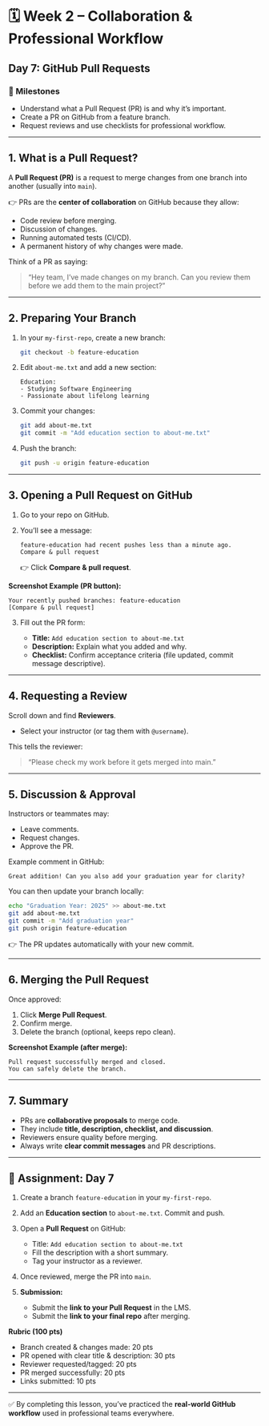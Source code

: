 # 🗓 Week 2 – Collaboration & Professional Workflow

## Day 7: GitHub Pull Requests

### 🎯 Milestones

* Understand what a Pull Request (PR) is and why it’s important.
* Create a PR on GitHub from a feature branch.
* Request reviews and use checklists for professional workflow.

---

## 1. What is a Pull Request?

A **Pull Request (PR)** is a request to merge changes from one branch into another (usually into `main`).

👉 PRs are the **center of collaboration** on GitHub because they allow:

* Code review before merging.
* Discussion of changes.
* Running automated tests (CI/CD).
* A permanent history of why changes were made.

Think of a PR as saying:

> “Hey team, I’ve made changes on my branch. Can you review them before we add them to the main project?”

---

## 2. Preparing Your Branch

1. In your `my-first-repo`, create a new branch:

   ```bash
   git checkout -b feature-education
   ```
2. Edit `about-me.txt` and add a new section:

   ```
   Education:
   - Studying Software Engineering
   - Passionate about lifelong learning
   ```
3. Commit your changes:

   ```bash
   git add about-me.txt
   git commit -m "Add education section to about-me.txt"
   ```
4. Push the branch:

   ```bash
   git push -u origin feature-education
   ```

---

## 3. Opening a Pull Request on GitHub

1. Go to your repo on GitHub.
2. You’ll see a message:

   ```
   feature-education had recent pushes less than a minute ago. 
   Compare & pull request
   ```

   👉 Click **Compare & pull request**.

**Screenshot Example (PR button):**

```
Your recently pushed branches: feature-education
[Compare & pull request]
```

3. Fill out the PR form:

   * **Title:** `Add education section to about-me.txt`
   * **Description:** Explain what you added and why.
   * **Checklist:** Confirm acceptance criteria (file updated, commit message descriptive).

---

## 4. Requesting a Review

Scroll down and find **Reviewers**.

* Select your instructor (or tag them with `@username`).

This tells the reviewer:

> “Please check my work before it gets merged into main.”

---

## 5. Discussion & Approval

Instructors or teammates may:

* Leave comments.
* Request changes.
* Approve the PR.

Example comment in GitHub:

```
Great addition! Can you also add your graduation year for clarity?
```

You can then update your branch locally:

```bash
echo "Graduation Year: 2025" >> about-me.txt
git add about-me.txt
git commit -m "Add graduation year"
git push origin feature-education
```

👉 The PR updates automatically with your new commit.

---

## 6. Merging the Pull Request

Once approved:

1. Click **Merge Pull Request**.
2. Confirm merge.
3. Delete the branch (optional, keeps repo clean).

**Screenshot Example (after merge):**

```
Pull request successfully merged and closed.
You can safely delete the branch.
```

---

## 7. Summary

* PRs are **collaborative proposals** to merge code.
* They include **title, description, checklist, and discussion**.
* Reviewers ensure quality before merging.
* Always write **clear commit messages** and PR descriptions.

---

## 📝 Assignment: Day 7

1. Create a branch `feature-education` in your `my-first-repo`.
2. Add an **Education section** to `about-me.txt`. Commit and push.
3. Open a **Pull Request** on GitHub:

   * Title: `Add education section to about-me.txt`
   * Fill the description with a short summary.
   * Tag your instructor as a reviewer.
4. Once reviewed, merge the PR into `main`.
5. **Submission:**

   * Submit the **link to your Pull Request** in the LMS.
   * Submit the **link to your final repo** after merging.

**Rubric (100 pts)**

* Branch created & changes made: 20 pts
* PR opened with clear title & description: 30 pts
* Reviewer requested/tagged: 20 pts
* PR merged successfully: 20 pts
* Links submitted: 10 pts

---

✅ By completing this lesson, you’ve practiced the **real-world GitHub workflow** used in professional teams everywhere.